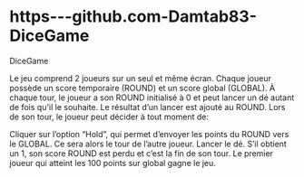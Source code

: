 # https---github.com-Damtab83-DiceGame


DiceGame

Le jeu comprend 2 joueurs sur un seul et même écran. Chaque joueur possède un score temporaire (ROUND) et un score global (GLOBAL). À chaque tour, le joueur a son ROUND initialisé à 0 et peut lancer un dé autant de fois qu'il le souhaite. Le résultat d’un lancer est ajouté au ROUND. Lors de son tour, le joueur peut décider à tout moment de:

Cliquer sur l’option “Hold”, qui permet d’envoyer les points du ROUND vers le GLOBAL. Ce sera alors le tour de l’autre joueur.
Lancer le dé. S’il obtient un 1, son score ROUND est perdu et c’est la fin de son tour. Le premier joueur qui atteint les 100 points sur global gagne le jeu.
